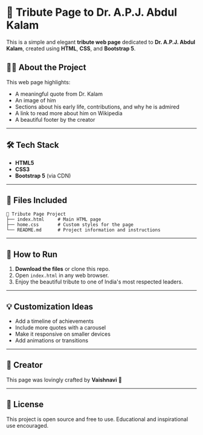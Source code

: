 
# 🌟 Tribute Page to Dr. A.P.J. Abdul Kalam

This is a simple and elegant **tribute web page** dedicated to **Dr. A.P.J. Abdul Kalam**, created using **HTML**, **CSS**, and **Bootstrap 5**.

## 🧑‍🏫 About the Project

This web page highlights:
- A meaningful quote from Dr. Kalam
- An image of him
- Sections about his early life, contributions, and why he is admired
- A link to read more about him on Wikipedia
- A beautiful footer by the creator

---

## 🛠 Tech Stack

- **HTML5**
- **CSS3**
- **Bootstrap 5** (via CDN)

---

## 📁 Files Included

```
📂 Tribute Page Project
├── index.html     # Main HTML page
├── home.css       # Custom styles for the page
└── README.md      # Project information and instructions
```

---

## 🚀 How to Run

1. **Download the files** or clone this repo.
2. Open `index.html` in any web browser.
3. Enjoy the beautiful tribute to one of India's most respected leaders.

---

## 💡 Customization Ideas

- Add a timeline of achievements
- Include more quotes with a carousel
- Make it responsive on smaller devices
- Add animations or transitions

---

## 🙌 Creator

This page was lovingly crafted by **Vaishnavi** 💖

---

## 📜 License

This project is open source and free to use. Educational and inspirational use encouraged.
